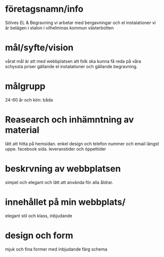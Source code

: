 # företagsnamn/info
Sölves EL & Begravning
vi arbetar med bergavningar och el instalationer
vi är belägen i stalon i vilhelminas kommun västerbotten

# mål/syfte/vision
vårat mål är att med webbplatsen att folk ska kunna få reda på våra schyssta priser gällande el instalationer och gällande begravning.

# målgrupp
24-60 år och kön: båda 

# Reasearch och inhämntning av material
lätt att hitta på hemsidan. enkel design och telefon nummer och email längst uppe. facebook sida. leveranstider och öppettider

# beskrvning av webbplatsen
simpel och elegant och lätt att använda för alla åldrar.

# innehållet på min webbplats/
elegant stil och klass, inbjudande

# design och form
mjuk och fina former med inbjudande färg schema

